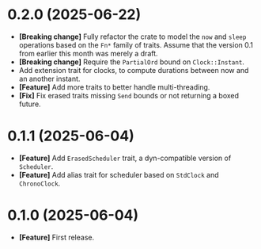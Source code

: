 # 0.2.0 (2025-06-22)

- **[Breaking change]** Fully refactor the crate to model the `now` and `sleep`
  operations based on the `Fn*` family of traits. Assume that the version 0.1
  from earlier this month was merely a draft.
- **[Breaking change]** Require the `PartialOrd` bound on `Clock::Instant`.
- Add extension trait for clocks, to compute durations between now and an another
  instant.
- **[Feature]** Add more traits to better handle multi-threading.
- **[Fix]** Fix erased traits missing `Send` bounds or not returning a boxed future.

# 0.1.1 (2025-06-04)

- **[Feature]** Add `ErasedScheduler` trait, a dyn-compatible version of `Scheduler`.
- **[Feature]** Add alias trait for scheduler based on `StdClock` and `ChronoClock`.

# 0.1.0 (2025-06-04)

- **[Feature]** First release.
